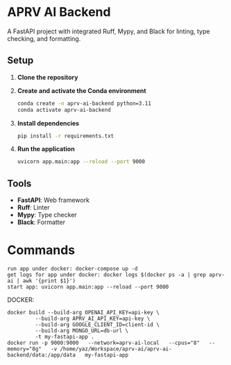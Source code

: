 # APRV AI Backend

A FastAPI project with integrated Ruff, Mypy, and Black for linting, type checking, and formatting.

## Setup

1. **Clone the repository**

2. **Create and activate the Conda environment**

   ```bash
   conda create -n aprv-ai-backend python=3.11
   conda activate aprv-ai-backend
   ```

3. **Install dependencies**

   ```bash
   pip install -r requirements.txt
   ```

4. **Run the application**

   ```bash
   uvicorn app.main:app --reload --port 9000
   ```

## Tools

- **FastAPI**: Web framework
- **Ruff**: Linter
- **Mypy**: Type checker
- **Black**: Formatter

# Commands

```
run app under docker: docker-compose up -d
get logs for app under docker: docker logs $(docker ps -a | grep aprv-ai | awk '{print $1}')
start app: uvicorn app.main:app --reload --port 9000
```

DOCKER:

```
docker build --build-arg OPENAI_API_KEY=api-key \
	     --build-arg APRV_AI_API_KEY=api-key \
	     --build-arg GOOGLE_CLIENT_ID=client-id \
	     --build-arg MONGO_URL=db-url \
	     -t my-fastapi-app .
docker run -p 9000:9000   --network=aprv-ai-local   --cpus="8"   --memory="8g"   -v /home/yaz/Workspace/aprv-ai/aprv-ai-backend/data:/app/data   my-fastapi-app
```
